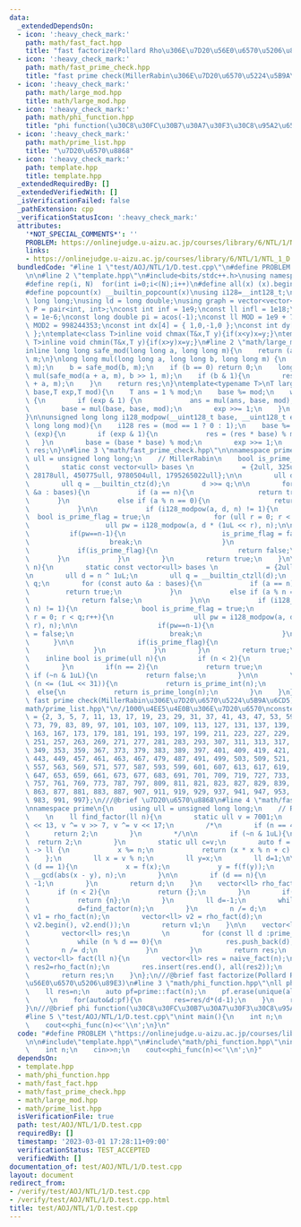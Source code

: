 ```yaml
---
data:
  _extendedDependsOn:
  - icon: ':heavy_check_mark:'
    path: math/fast_fact.hpp
    title: "fast factorize(Pollard Rho\u306E\u7D20\u56E0\u6570\u5206\u89E3)"
  - icon: ':heavy_check_mark:'
    path: math/fast_prime_check.hpp
    title: "fast prime check(MillerRabin\u306E\u7D20\u6570\u5224\u5B9A\u6CD5)"
  - icon: ':heavy_check_mark:'
    path: math/large_mod.hpp
    title: math/large_mod.hpp
  - icon: ':heavy_check_mark:'
    path: math/phi_function.hpp
    title: "phi function(\u30C8\u30FC\u30B7\u30A7\u30F3\u30C8\u95A2\u6570)"
  - icon: ':heavy_check_mark:'
    path: math/prime_list.hpp
    title: "\u7D20\u6570\u8868"
  - icon: ':heavy_check_mark:'
    path: template.hpp
    title: template.hpp
  _extendedRequiredBy: []
  _extendedVerifiedWith: []
  _isVerificationFailed: false
  _pathExtension: cpp
  _verificationStatusIcon: ':heavy_check_mark:'
  attributes:
    '*NOT_SPECIAL_COMMENTS*': ''
    PROBLEM: https://onlinejudge.u-aizu.ac.jp/courses/library/6/NTL/1/NTL_1_D
    links:
    - https://onlinejudge.u-aizu.ac.jp/courses/library/6/NTL/1/NTL_1_D
  bundledCode: "#line 1 \"test/AOJ/NTL/1/D.test.cpp\"\n#define PROBLEM \"https://onlinejudge.u-aizu.ac.jp/courses/library/6/NTL/1/NTL_1_D\"\
    \n\n#line 2 \"template.hpp\"\n#include<bits/stdc++.h>\nusing namespace std;\n\
    #define rep(i, N)  for(int i=0;i<(N);i++)\n#define all(x) (x).begin(),(x).end()\n\
    #define popcount(x) __builtin_popcount(x)\nusing i128=__int128_t;\nusing ll =\
    \ long long;\nusing ld = long double;\nusing graph = vector<vector<int>>;\nusing\
    \ P = pair<int, int>;\nconst int inf = 1e9;\nconst ll infl = 1e18;\nconst ld eps\
    \ = 1e-6;\nconst long double pi = acos(-1);\nconst ll MOD = 1e9 + 7;\nconst ll\
    \ MOD2 = 998244353;\nconst int dx[4] = { 1,0,-1,0 };\nconst int dy[4] = { 0,1,0,-1\
    \ };\ntemplate<class T>inline void chmax(T&x,T y){if(x<y)x=y;}\ntemplate<class\
    \ T>inline void chmin(T&x,T y){if(x>y)x=y;}\n#line 2 \"math/large_mod.hpp\"\n\
    inline long long safe_mod(long long a, long long m){\n    return (a % m + m) %\
    \ m;\n}\nlong long mul(long long a, long long b, long long m) {\n    a = safe_mod(a,\
    \ m);\n    b = safe_mod(b, m);\n    if (b == 0) return 0;\n    long long res =\
    \ mul(safe_mod(a + a, m), b >> 1, m);\n    if (b & 1){\n        res = safe_mod(res\
    \ + a, m);\n    }\n    return res;\n}\ntemplate<typename T>\nT large_modpow(T\
    \ base,T exp,T mod){\n    T ans = 1 % mod;\n    base %= mod;\n    while (exp)\
    \ {\n        if (exp & 1) {\n            ans = mul(ans, base, mod);\n        }\n\
    \        base = mul(base, base, mod);\n        exp >>= 1;\n    }\n    return ans;\n\
    }\n\nunsigned long long i128_modpow(__uint128_t base, __uint128_t exp, unsigned\
    \ long long mod){\n    i128 res = (mod == 1 ? 0 : 1);\n    base %= mod;\n    while\
    \ (exp){\n        if (exp & 1){\n            res = (res * base) % mod;\n     \
    \   }\n        base = (base * base) % mod;\n        exp >>= 1;\n    }\n    return\
    \ res;\n}\n#line 3 \"math/fast_prime_check.hpp\"\n\nnamespace prime\n{\n    using\
    \ ull = unsigned long long;\n    // MillerRabin\n    bool is_prime_long(ull n){\n\
    \        static const vector<ull> bases \n            = {2ull, 325ull, 9375ull,\
    \ 28178ull, 450775ull, 9780504ull, 1795265022ull};\n\n        ull d = n ^ 1uL;\n\
    \        ull q = __builtin_ctz(d);\n        d >>= q;\n\n        for (const auto\
    \ &a : bases){\n            if (a == n){\n                return true;\n     \
    \       }\n            else if (a % n == 0){\n                return false;\n\
    \            }\n\n            if (i128_modpow(a, d, n) != 1){\n              \
    \  bool is_prime_flag = true;\n                for (ull r = 0; r < q;r++){\n \
    \                   ull pw = i128_modpow(a, d * (1uL << r), n);\n\n          \
    \          if(pw==n-1){\n                        is_prime_flag = false;\n    \
    \                    break;\n                    }\n                }\n\n    \
    \            if(is_prime_flag){\n                    return false;\n         \
    \       }\n            }\n        }\n        return true;\n    }\n\n    bool is_prime_int(ull\
    \ n){\n        static const vector<ull> bases \n            = {2ull, 7ull, 61ull};\n\
    \n        ull d = n ^ 1uL;\n        ull q = __builtin_ctzll(d);\n        d >>=\
    \ q;\n        for (const auto &a : bases){\n            if (a == n){\n       \
    \         return true;\n            }\n            else if (a % n == 0){\n   \
    \             return false;\n            }\n\n            if (i128_modpow(a, d,\
    \ n) != 1){\n                bool is_prime_flag = true;\n                for (ull\
    \ r = 0; r < q;r++){\n                    ull pw = i128_modpow(a, d * (1uL <<\
    \ r), n);\n\n                    if(pw==n-1){\n                        is_prime_flag\
    \ = false;\n                        break;\n                    }\n          \
    \      }\n\n                if(is_prime_flag){\n                    return false;\n\
    \                }\n            }\n        }\n        return true;\n    }\n\n\
    \    inline bool is_prime(ull n){\n        if (n < 2){\n            return false;\n\
    \        }\n        if(n == 2){\n            return true;\n        }\n       \
    \ if (~n & 1uL){\n            return false;\n        }\n\n        \n        if\
    \ (n <= (1uL << 31)){\n            return is_prime_int(n);\n        }\n      \
    \  else{\n            return is_prime_long(n);\n        }\n    }\n};\n///@brief\
    \ fast prime check(MillerRabin\u306E\u7D20\u6570\u5224\u5B9A\u6CD5)\n#line 2 \"\
    math/prime_list.hpp\"\n//1000\u4EE5\u4E0B\u306E\u7D20\u6570\nconstexpr int prime_list1000[]\
    \ = {2, 3, 5, 7, 11, 13, 17, 19, 23, 29, 31, 37, 41, 43, 47, 53, 59, 61, 67, 71,\
    \ 73, 79, 83, 89, 97, 101, 103, 107, 109, 113, 127, 131, 137, 139, 149, 151, 157,\
    \ 163, 167, 173, 179, 181, 191, 193, 197, 199, 211, 223, 227, 229, 233, 239, 241,\
    \ 251, 257, 263, 269, 271, 277, 281, 283, 293, 307, 311, 313, 317, 331, 337, 347,\
    \ 349, 353, 359, 367, 373, 379, 383, 389, 397, 401, 409, 419, 421, 431, 433, 439,\
    \ 443, 449, 457, 461, 463, 467, 479, 487, 491, 499, 503, 509, 521, 523, 541, 547,\
    \ 557, 563, 569, 571, 577, 587, 593, 599, 601, 607, 613, 617, 619, 631, 641, 643,\
    \ 647, 653, 659, 661, 673, 677, 683, 691, 701, 709, 719, 727, 733, 739, 743, 751,\
    \ 757, 761, 769, 773, 787, 797, 809, 811, 821, 823, 827, 829, 839, 853, 857, 859,\
    \ 863, 877, 881, 883, 887, 907, 911, 919, 929, 937, 941, 947, 953, 967, 971, 977,\
    \ 983, 991, 997};\n///@brief \u7D20\u6570\u8868\n#line 4 \"math/fast_fact.hpp\"\
    \nnamespace prime\n{\n    using ull = unsigned long long;\n    // Rho factorize\n\
    \    \n    ll find_factor(ll n){\n        static ull v = 7001;\n        v ^= v\
    \ << 13, v ^= v >> 7, v ^= v << 17;\n        /*\n        if (n == 4){\n      \
    \      return 2;\n        }\n        */\n\n        if (~n & 1uL){\n          \
    \  return 2;\n        }\n        static ull c=v;\n        auto f = [&](i128 x)\
    \ -> ll {\n            x %= n;\n            return (x * x % n + c) % n;\n    \
    \    };\n        ll x = v % n;\n        ll y=x;\n        ll d=1;\n\n        while\
    \ (d == 1){\n            x = f(x);\n            y = f(f(y));\n            d =\
    \ __gcd(abs(x - y), n);\n        }\n\n        if (d == n){\n            return\
    \ -1;\n        }\n        return d;\n    }\n    vector<ll> rho_fact(ll&n){\n \
    \       if (n < 2){\n            return {};\n        }\n        if(is_prime(n)){\n\
    \            return {n};\n        }\n        ll d=-1;\n        while (d == -1){\n\
    \            d=find_factor(n);\n        }\n        n /= d;\n        vector<ll>\
    \ v1 = rho_fact(n);\n        vector<ll> v2 = rho_fact(d);\n        v1.insert(v1.end(),\
    \ v2.begin(), v2.end());\n        return v1;\n    }\n\n    vector<ll> naive_fact(ll&n){\n\
    \        vector<ll> res;\n        \n        for (const ll d :prime_list1000){\n\
    \            while (n % d == 0){\n                res.push_back(d);\n        \
    \        n /= d;\n            }\n        }\n        return res;\n    }\n\n   \
    \ vector<ll> fact(ll n){\n        vector<ll> res = naive_fact(n);\n        vector<ll>\
    \ res2=rho_fact(n);\n        res.insert(res.end(), all(res2));\n        sort(all(res));\n\
    \        return res;\n    }\n};\n///@brief fast factorize(Pollard Rho\u306E\u7D20\
    \u56E0\u6570\u5206\u89E3)\n#line 3 \"math/phi_function.hpp\"\nll phi_func(ll n){\n\
    \    ll res=n;\n    auto pf=prime::fact(n);\n    pf.erase(unique(all(pf)),pf.end());\
    \     \n    for(auto&d:pf){\n        res=res/d*(d-1);\n    }\n    return res;\n\
    }\n///@brief phi function(\u30C8\u30FC\u30B7\u30A7\u30F3\u30C8\u95A2\u6570)\n\
    #line 5 \"test/AOJ/NTL/1/D.test.cpp\"\nint main(){\n    int n;\n    cin>>n;\n\
    \    cout<<phi_func(n)<<'\\n';\n}\n"
  code: "#define PROBLEM \"https://onlinejudge.u-aizu.ac.jp/courses/library/6/NTL/1/NTL_1_D\"\
    \n\n#include\"template.hpp\"\n#include\"math/phi_function.hpp\"\nint main(){\n\
    \    int n;\n    cin>>n;\n    cout<<phi_func(n)<<'\\n';\n}"
  dependsOn:
  - template.hpp
  - math/phi_function.hpp
  - math/fast_fact.hpp
  - math/fast_prime_check.hpp
  - math/large_mod.hpp
  - math/prime_list.hpp
  isVerificationFile: true
  path: test/AOJ/NTL/1/D.test.cpp
  requiredBy: []
  timestamp: '2023-03-01 17:28:11+09:00'
  verificationStatus: TEST_ACCEPTED
  verifiedWith: []
documentation_of: test/AOJ/NTL/1/D.test.cpp
layout: document
redirect_from:
- /verify/test/AOJ/NTL/1/D.test.cpp
- /verify/test/AOJ/NTL/1/D.test.cpp.html
title: test/AOJ/NTL/1/D.test.cpp
---
```

